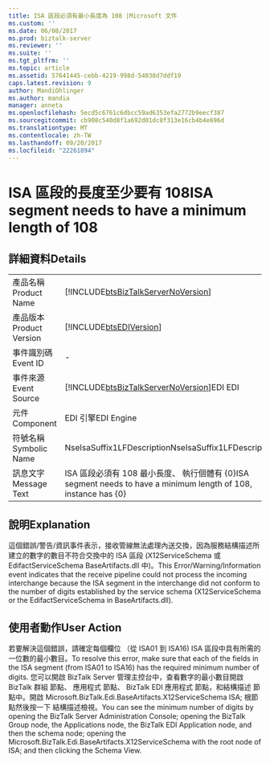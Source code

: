 ```yaml
---
title: ISA 區段必須有最小長度為 108 |Microsoft 文件
ms.custom: ''
ms.date: 06/08/2017
ms.prod: biztalk-server
ms.reviewer: ''
ms.suite: ''
ms.tgt_pltfrm: ''
ms.topic: article
ms.assetid: 57641445-cebb-4219-998d-54038d7ddf19
caps.latest.revision: 9
author: MandiOhlinger
ms.author: mandia
manager: anneta
ms.openlocfilehash: 5ecd5c6761c6dbcc59ad6353efa2772b9eecf387
ms.sourcegitcommit: cb908c540d8f1a692d01dc8f313e16cb4b4e696d
ms.translationtype: MT
ms.contentlocale: zh-TW
ms.lasthandoff: 09/20/2017
ms.locfileid: "22261894"
---
```

# <a name="isa-segment-needs-to-have-a-minimum-length-of-108"></a><span data-ttu-id="e9878-102">ISA 區段的長度至少要有 108</span><span class="sxs-lookup"><span data-stu-id="e9878-102">ISA segment needs to have a minimum length of 108</span></span>
## <a name="details"></a><span data-ttu-id="e9878-103">詳細資料</span><span class="sxs-lookup"><span data-stu-id="e9878-103">Details</span></span>  
  
|||  
|-|-|  
|<span data-ttu-id="e9878-104">產品名稱</span><span class="sxs-lookup"><span data-stu-id="e9878-104">Product Name</span></span>|[!INCLUDE[btsBizTalkServerNoVersion](../includes/btsbiztalkservernoversion-md.md)]|  
|<span data-ttu-id="e9878-105">產品版本</span><span class="sxs-lookup"><span data-stu-id="e9878-105">Product Version</span></span>|[!INCLUDE[btsEDIVersion](../includes/btsediversion-md.md)]|  
|<span data-ttu-id="e9878-106">事件識別碼</span><span class="sxs-lookup"><span data-stu-id="e9878-106">Event ID</span></span>|-|  
|<span data-ttu-id="e9878-107">事件來源</span><span class="sxs-lookup"><span data-stu-id="e9878-107">Event Source</span></span>|[!INCLUDE[btsBizTalkServerNoVersion](../includes/btsbiztalkservernoversion-md.md)]<span data-ttu-id="e9878-108">EDI</span><span class="sxs-lookup"><span data-stu-id="e9878-108"> EDI</span></span>|  
|<span data-ttu-id="e9878-109">元件</span><span class="sxs-lookup"><span data-stu-id="e9878-109">Component</span></span>|<span data-ttu-id="e9878-110">EDI 引擎</span><span class="sxs-lookup"><span data-stu-id="e9878-110">EDI Engine</span></span>|  
|<span data-ttu-id="e9878-111">符號名稱</span><span class="sxs-lookup"><span data-stu-id="e9878-111">Symbolic Name</span></span>|<span data-ttu-id="e9878-112">NseIsaSuffix1LFDescription</span><span class="sxs-lookup"><span data-stu-id="e9878-112">NseIsaSuffix1LFDescription</span></span>|  
|<span data-ttu-id="e9878-113">訊息文字</span><span class="sxs-lookup"><span data-stu-id="e9878-113">Message Text</span></span>|<span data-ttu-id="e9878-114">ISA 區段必須有 108 最小長度、 執行個體有 {0}</span><span class="sxs-lookup"><span data-stu-id="e9878-114">ISA segment needs to have a minimum length of 108, instance has {0}</span></span>|  
  
## <a name="explanation"></a><span data-ttu-id="e9878-115">說明</span><span class="sxs-lookup"><span data-stu-id="e9878-115">Explanation</span></span>  
 <span data-ttu-id="e9878-116">這個錯誤/警告/資訊事件表示，接收管線無法處理內送交換，因為服務結構描述所建立的數字的數目不符合交換中的 ISA 區段 (X12ServiceSchema 或EdifactServiceSchema BaseArtifacts.dll 中)。</span><span class="sxs-lookup"><span data-stu-id="e9878-116">This Error/Warning/Information event indicates that the receive pipeline could not process the incoming interchange because the ISA segment in the interchange did not conform to the number of digits established by the service schema (X12ServiceSchema or the EdifactServiceSchema in BaseArtifacts.dll).</span></span>  
  
## <a name="user-action"></a><span data-ttu-id="e9878-117">使用者動作</span><span class="sxs-lookup"><span data-stu-id="e9878-117">User Action</span></span>  
 <span data-ttu-id="e9878-118">若要解決這個錯誤，請確定每個欄位 （從 ISA01 到 ISA16) ISA 區段中具有所需的一位數的最小數目。</span><span class="sxs-lookup"><span data-stu-id="e9878-118">To resolve this error, make sure that each of the fields in the ISA segment (from ISA01 to ISA16) has the required minimum number of digits.</span></span> <span data-ttu-id="e9878-119">您可以開啟 BizTalk Server 管理主控台中，查看數字的最小數目開啟 BizTalk 群組 節點、 應用程式 節點、 BizTalk EDI 應用程式 節點，和結構描述 節點中。開啟 Microsoft.BizTalk.Edi.BaseArtifacts.X12ServiceSchema ISA; 根節點然後按一下 結構描述檢視。</span><span class="sxs-lookup"><span data-stu-id="e9878-119">You can see the minimum number of digits by opening the BizTalk Server Administration Console; opening the BizTalk Group node, the Applications node, the BizTalk EDI Application node, and then the schema node; opening the Microsoft.BizTalk.Edi.BaseArtifacts.X12ServiceSchema with the root node of ISA; and then clicking the Schema View.</span></span>